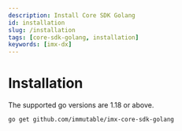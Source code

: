 ```yaml
---
description: Install Core SDK Golang
id: installation
slug: /installation
tags: [core-sdk-golang, installation]
keywords: [imx-dx]
---
```


# Installation

The supported go versions are 1.18 or above.

```sh
go get github.com/immutable/imx-core-sdk-golang
```
